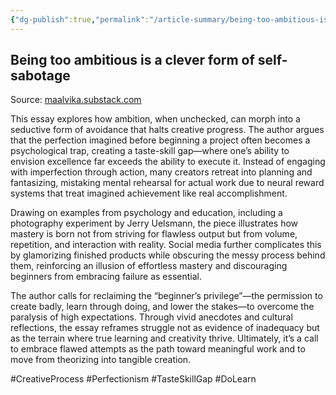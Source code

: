 ```yaml
---
{"dg-publish":true,"permalink":"/article-summary/being-too-ambitious-is-a-clever-form-of-self-sabotage/","title":"Being too ambitious is a clever form of self-sabotage","tags":["article","summary"],"created":"2025-07-06T10:48:50.009+07:00","updated":"2025-08-06T07:11:00.987+07:00"}
---
```



## Being too ambitious is a clever form of self-sabotage  

Source: [maalvika.substack.com](https://maalvika.substack.com/p/being-too-ambitious-is-a-clever-form)

This essay explores how ambition, when unchecked, can morph into a seductive form of avoidance that halts creative progress. The author argues that the perfection imagined before beginning a project often becomes a psychological trap, creating a taste-skill gap—where one’s ability to envision excellence far exceeds the ability to execute it. Instead of engaging with imperfection through action, many creators retreat into planning and fantasizing, mistaking mental rehearsal for actual work due to neural reward systems that treat imagined achievement like real accomplishment.

Drawing on examples from psychology and education, including a photography experiment by Jerry Uelsmann, the piece illustrates how mastery is born not from striving for flawless output but from volume, repetition, and interaction with reality. Social media further complicates this by glamorizing finished products while obscuring the messy process behind them, reinforcing an illusion of effortless mastery and discouraging beginners from embracing failure as essential.

The author calls for reclaiming the “beginner’s privilege”—the permission to create badly, learn through doing, and lower the stakes—to overcome the paralysis of high expectations. Through vivid anecdotes and cultural reflections, the essay reframes struggle not as evidence of inadequacy but as the terrain where true learning and creativity thrive. Ultimately, it’s a call to embrace flawed attempts as the path toward meaningful work and to move from theorizing into tangible creation.

#CreativeProcess #Perfectionism #TasteSkillGap #DoLearn
